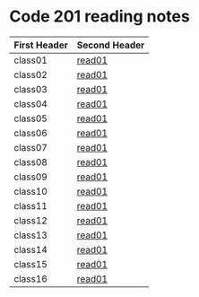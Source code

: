 


# Code 201 reading notes


First Header | Second Header
------------ | -------------
class01      | [read01]()
class02      | [read01]()
class03      | [read01]()
class04      | [read01]()
class05      | [read01]()
class06      | [read01]()
class07      | [read01]()
class08      | [read01]()
class09      | [read01]()
class10      | [read01]()
class11      | [read01]()
class12      | [read01]()
class13      | [read01]()
class14      | [read01]()
class15      | [read01]()
class16      | [read01]()

